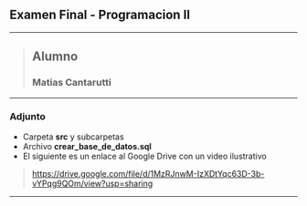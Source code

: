 ## Examen Final - Programacion II
---
> ## Alumno
> ### Matias Cantarutti
---
### Adjunto
- Carpeta **src** y subcarpetas
- Archivo **crear_base_de_datos.sql**
- El siguiente es un enlace al Google Drive con un video ilustrativo
> https://drive.google.com/file/d/1MzRJnwM-IzXDtYqc63D-3b-vYPqg9QOm/view?usp=sharing
---
